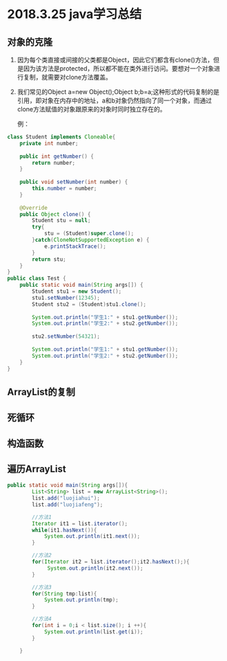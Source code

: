 # 2018.3.25  java学习总结

## 对象的克隆

1. 因为每个类直接或间接的父类都是Object，因此它们都含有clone()方法，但是因为该方法是protected，所以都不能在类外进行访问。要想对一个对象进行复制，就需要对clone方法覆盖。

2. 我们常见的Object a=new Object();Object b;b=a;这种形式的代码复制的是引用，即对象在内存中的地址，a和b对象仍然指向了同一个对象，而通过clone方法赋值的对象跟原来的对象时同时独立存在的。

   例：

```java
class Student implements Cloneable{  
    private int number;  
  
    public int getNumber() {  
        return number;  
    }  
  
    public void setNumber(int number) {  
        this.number = number;  
    }  
      
    @Override  
    public Object clone() {  
        Student stu = null;  
        try{  
            stu = (Student)super.clone();  
        }catch(CloneNotSupportedException e) {  
            e.printStackTrace();  
        }  
        return stu;  
    }  
}  
public class Test {  
    public static void main(String args[]) {  
        Student stu1 = new Student();  
        stu1.setNumber(12345);  
        Student stu2 = (Student)stu1.clone();  
          
        System.out.println("学生1:" + stu1.getNumber());  
        System.out.println("学生2:" + stu2.getNumber());  
          
        stu2.setNumber(54321);  
      
        System.out.println("学生1:" + stu1.getNumber());  
        System.out.println("学生2:" + stu2.getNumber());  
    }  
}
```





## ArrayList的复制





## 死循环





## 构造函数





## 遍历ArrayList



```java
public static void main(String args[]){
        List<String> list = new ArrayList<String>();
        list.add("luojiahui");
        list.add("luojiafeng");

        //方法1
        Iterator it1 = list.iterator();
        while(it1.hasNext()){
            System.out.println(it1.next());
        }

        //方法2
        for(Iterator it2 = list.iterator();it2.hasNext();){
             System.out.println(it2.next());
        }

        //方法3
        for(String tmp:list){
            System.out.println(tmp);
        }

        //方法4
        for(int i = 0;i < list.size(); i ++){
            System.out.println(list.get(i));
        }

    }
```



